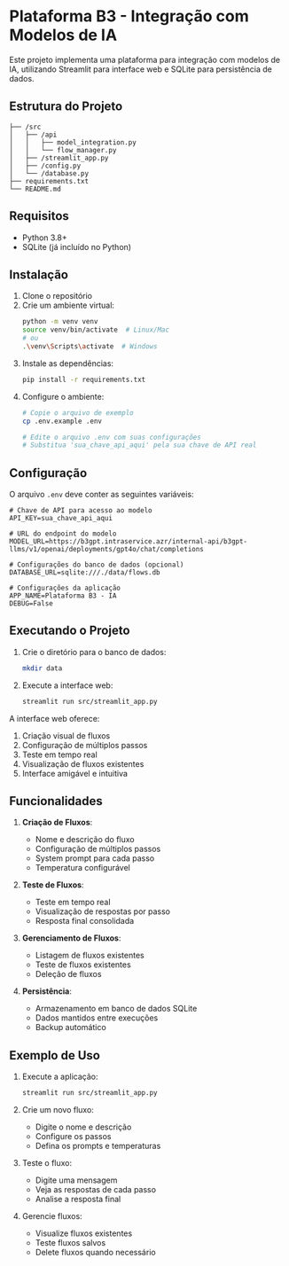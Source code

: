 # Plataforma B3 - Integração com Modelos de IA

Este projeto implementa uma plataforma para integração com modelos de IA, utilizando Streamlit para interface web e SQLite para persistência de dados.

## Estrutura do Projeto

```
├── /src
│   ├── /api
│   │   ├── model_integration.py
│   │   └── flow_manager.py
│   ├── /streamlit_app.py
│   ├── /config.py
│   └── /database.py
├── requirements.txt
└── README.md
```

## Requisitos

- Python 3.8+
- SQLite (já incluído no Python)

## Instalação

1. Clone o repositório
2. Crie um ambiente virtual:
   ```bash
   python -m venv venv
   source venv/bin/activate  # Linux/Mac
   # ou
   .\venv\Scripts\activate  # Windows
   ```
3. Instale as dependências:
   ```bash
   pip install -r requirements.txt
   ```
4. Configure o ambiente:
   ```bash
   # Copie o arquivo de exemplo
   cp .env.example .env
   
   # Edite o arquivo .env com suas configurações
   # Substitua 'sua_chave_api_aqui' pela sua chave de API real
   ```

## Configuração

O arquivo `.env` deve conter as seguintes variáveis:

```
# Chave de API para acesso ao modelo
API_KEY=sua_chave_api_aqui

# URL do endpoint do modelo
MODEL_URL=https://b3gpt.intraservice.azr/internal-api/b3gpt-llms/v1/openai/deployments/gpt4o/chat/completions

# Configurações do banco de dados (opcional)
DATABASE_URL=sqlite:///./data/flows.db

# Configurações da aplicação
APP_NAME=Plataforma B3 - IA
DEBUG=False
```

## Executando o Projeto

1. Crie o diretório para o banco de dados:
   ```bash
   mkdir data
   ```

2. Execute a interface web:
   ```bash
   streamlit run src/streamlit_app.py
   ```

A interface web oferece:

1. Criação visual de fluxos
2. Configuração de múltiplos passos
3. Teste em tempo real
4. Visualização de fluxos existentes
5. Interface amigável e intuitiva

## Funcionalidades

1. **Criação de Fluxos**:
   - Nome e descrição do fluxo
   - Configuração de múltiplos passos
   - System prompt para cada passo
   - Temperatura configurável

2. **Teste de Fluxos**:
   - Teste em tempo real
   - Visualização de respostas por passo
   - Resposta final consolidada

3. **Gerenciamento de Fluxos**:
   - Listagem de fluxos existentes
   - Teste de fluxos existentes
   - Deleção de fluxos

4. **Persistência**:
   - Armazenamento em banco de dados SQLite
   - Dados mantidos entre execuções
   - Backup automático

## Exemplo de Uso

1. Execute a aplicação:
   ```bash
   streamlit run src/streamlit_app.py
   ```

2. Crie um novo fluxo:
   - Digite o nome e descrição
   - Configure os passos
   - Defina os prompts e temperaturas

3. Teste o fluxo:
   - Digite uma mensagem
   - Veja as respostas de cada passo
   - Analise a resposta final

4. Gerencie fluxos:
   - Visualize fluxos existentes
   - Teste fluxos salvos
   - Delete fluxos quando necessário 